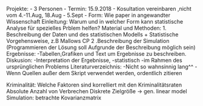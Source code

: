 Projekte:
    -   3 Personen
    -   Termin: 15.9.2018
    -   Kosultation vereinbaren ,nicht vom 4.-11.Aug, 18.Aug - 5.Sept
    -   Form: Wie paper in angewandter Wissenschaft
            Einleitung:
                Warum und in welcher Form kann statistische Analyse für spezielles Prblem helfen?
            Material und Methoden:
                1. Beschreibung der Daten und des statistischen Modells + Statistische Vorgehensweise, z.B  Mallows CP
                2 .Beschreibung der Simulation (Programmieren der Lösung soll Aufgrunde der Beschreibung möglich sein)
            Ergebnisse:
                -Tabellen,Grafiken und Text um Ergebnisse zu beschreiben.
            Diskusion:
                -Interpretation der Ergebnisse,
                    -statistisch
                    -im Rahmen des ursprünglichen Problems
            Literaturverzeichnis:
                -Nicht so wahnsinnig lang^^
                -Wenn Quellen außer dem Skript verwendet werden, ordentlich zitieren

Kriminalität:
    Welche Faktoren sind korrelliert mit den Kriminalitätsraten
    Absolute Anzahl von Verbrechen
    Diskrete Zielgröße -> gen. linear model
    Simulation: betrachte Kovarianzmatrix
